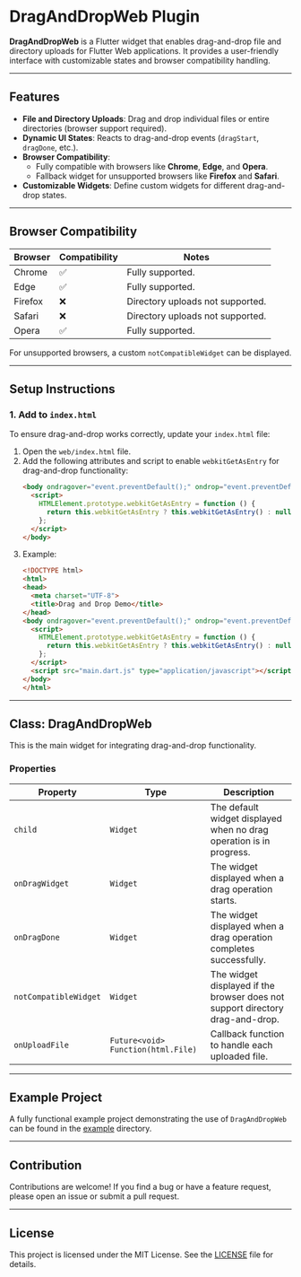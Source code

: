 # DragAndDropWeb Plugin

**DragAndDropWeb** is a Flutter widget that enables drag-and-drop file and directory uploads for Flutter Web applications. It provides a user-friendly interface with customizable states and browser compatibility handling.

---

## Features

- **File and Directory Uploads**: Drag and drop individual files or entire directories (browser support required).
- **Dynamic UI States**: Reacts to drag-and-drop events (`dragStart`, `dragDone`, etc.).
- **Browser Compatibility**:
    - Fully compatible with browsers like **Chrome**, **Edge**, and **Opera**.
    - Fallback widget for unsupported browsers like **Firefox** and **Safari**.
- **Customizable Widgets**: Define custom widgets for different drag-and-drop states.

---

## Browser Compatibility

| Browser   | Compatibility | Notes                                           |
|-----------|---------------|-------------------------------------------------|
| Chrome    | ✅            | Fully supported.                               |
| Edge      | ✅            | Fully supported.                               |
| Firefox   | ❌            | Directory uploads not supported.               |
| Safari    | ❌            | Directory uploads not supported.               |
| Opera     | ✅            | Fully supported.                               |

For unsupported browsers, a custom `notCompatibleWidget` can be displayed.

---

## Setup Instructions

### 1. Add to `index.html`

To ensure drag-and-drop works correctly, update your `index.html` file:

1. Open the `web/index.html` file.
2. Add the following attributes and script to enable `webkitGetAsEntry` for drag-and-drop functionality:
   ```html
   <body ondragover="event.preventDefault();" ondrop="event.preventDefault();">
     <script>
       HTMLElement.prototype.webkitGetAsEntry = function () {
         return this.webkitGetAsEntry ? this.webkitGetAsEntry() : null;
       };
     </script>
   </body>
   ```
3. Example:
   ```html
   <!DOCTYPE html>
   <html>
   <head>
     <meta charset="UTF-8">
     <title>Drag and Drop Demo</title>
   </head>
   <body ondragover="event.preventDefault();" ondrop="event.preventDefault();">
     <script>
       HTMLElement.prototype.webkitGetAsEntry = function () {
         return this.webkitGetAsEntry ? this.webkitGetAsEntry() : null;
       };
     </script>
     <script src="main.dart.js" type="application/javascript"></script>
   </body>
   </html>
   ```

---

## Class: DragAndDropWeb

This is the main widget for integrating drag-and-drop functionality.

### Properties

| Property              | Type                                 | Description                                                                                   |
|-----------------------|--------------------------------------|-----------------------------------------------------------------------------------------------|
| `child`               | `Widget`                            | The default widget displayed when no drag operation is in progress.                          |
| `onDragWidget`        | `Widget`                            | The widget displayed when a drag operation starts.                                           |
| `onDragDone`          | `Widget`                            | The widget displayed when a drag operation completes successfully.                           |
| `notCompatibleWidget` | `Widget`                            | The widget displayed if the browser does not support directory drag-and-drop.                |
| `onUploadFile`        | `Future<void> Function(html.File)`   | Callback function to handle each uploaded file.                                              |

---

## Example Project

A fully functional example project demonstrating the use of `DragAndDropWeb` can be found in the [example](./example) directory.

---

## Contribution

Contributions are welcome! If you find a bug or have a feature request, please open an issue or submit a pull request.

---

## License

This project is licensed under the MIT License. See the [LICENSE](./LICENSE) file for details.

